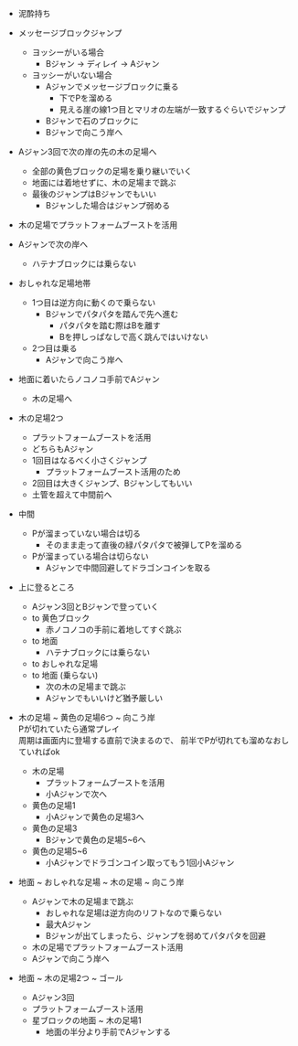 - 泥酔持ち

- メッセージブロックジャンプ
  - ヨッシーがいる場合
    - Bジャン -> ディレイ -> Aジャン
  - ヨッシーがいない場合
    - Aジャンでメッセージブロックに乗る
      - 下でPを溜める
      - 見える崖の線1つ目とマリオの左端が一致するぐらいでジャンプ
    - Bジャンで石のブロックに
    - Bジャンで向こう岸へ


- Aジャン3回で次の岸の先の木の足場へ
  - 全部の黄色ブロックの足場を乗り継いでいく
  - 地面には着地せずに、木の足場まで跳ぶ
  - 最後のジャンプはBジャンでもいい
    - Bジャンした場合はジャンプ弱める


- 木の足場でプラットフォームブーストを活用

- Aジャンで次の岸へ
  - ハテナブロックには乗らない


- おしゃれな足場地帯
  - 1つ目は逆方向に動くので乗らない
    - Bジャンでパタパタを踏んで先へ進む
      - パタパタを踏む際はBを離す
      - Bを押しっぱなしで高く跳んではいけない
  - 2つ目は乗る
    - Aジャンで向こう岸へ

- 地面に着いたらノコノコ手前でAジャン
  - 木の足場へ

- 木の足場2つ
  - プラットフォームブーストを活用
  - どちらもAジャン
  - 1回目はなるべく小さくジャンプ
    - プラットフォームブースト活用のため
  - 2回目は大きくジャンプ、Bジャンしてもいい
  - 土管を超えて中間前へ

- 中間
  - Pが溜まっていない場合は切る
    - そのまま走って直後の緑パタパタで被弾してPを溜める
  - Pが溜まっている場合は切らない
    - Aジャンで中間回避してドラゴンコインを取る


- 上に登るところ
  - Aジャン3回とBジャンで登っていく
  - to 黄色ブロック
    - 赤ノコノコの手前に着地してすぐ跳ぶ
  - to 地面
    - ハテナブロックには乗らない
  - to おしゃれな足場
  - to 地面 (乗らない)
    - 次の木の足場まで跳ぶ
    - Aジャンでもいいけど猶予厳しい


- 木の足場 ~ 黄色の足場6つ ~ 向こう岸 <br>
  Pが切れていたら通常プレイ <br>
  周期は画面内に登場する直前で決まるので、
前半でPが切れても溜めなおしていればok
  - 木の足場
    - プラットフォームブーストを活用
    - 小Aジャンで次へ
  - 黄色の足場1
    - 小Aジャンで黄色の足場3へ
  - 黄色の足場3
    - Bジャンで黄色の足場5~6へ
  - 黄色の足場5~6
    - 小Aジャンでドラゴンコイン取ってもう1回小Aジャン


- 地面 ~ おしゃれな足場 ~ 木の足場 ~ 向こう岸
  - Aジャンで木の足場まで跳ぶ
    - おしゃれな足場は逆方向のリフトなので乗らない
    - 最大Aジャン
    - Bジャンが出てしまったら、ジャンプを弱めてパタパタを回避
  - 木の足場でプラットフォームブースト活用
  - Aジャンで向こう岸へ

- 地面 ~ 木の足場2つ ~ ゴール
  - Aジャン3回
  - プラットフォームブースト活用
  - 星ブロックの地面 ~ 木の足場1
    - 地面の半分より手前でAジャンする
